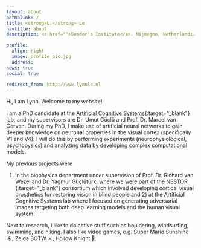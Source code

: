 ```yaml
---
layout: about
permalink: /
title: <strong>L.</strong> Le
navtitle: about
description: <a href="">Donder's Institute</a>. Nijmegen, Netherlands.

profile:
  align: right
  image: profile_pic.jpg
  address:
news: true
social: true

redirect_from: http://www.lynnle.nl
---
```


Hi, I am Lynn. Welcome to my website!

I am a PhD candidate at the [Artificial Cognitive Systems](https://artcogsys.com){:target="\_blank"} lab, and my supervisors are Dr. Umut Güçlü and Prof. Dr. Marcel van Gerven. During my PhD, I make use of artificial neural networks to gain deeper 
knowledge on neuronal properties in the visual cortex (specifically V1 and V4). I will do this by performing experiments (neurophysiological, psychopysics) and analyzing data by developing complex computational models. 

My previous projects were 
1) in the biophysics department under supervision of Prof. Dr. Richard van Wezel and Dr. Yagmur Güçlütürk, where we were part of the [NESTOR ](https://nestor-sight.com/){:target="\_blank"} consortium which involved developing cortical visual prosthetics for restoring vision in blind people
and 2) at the Artificial Cognitive Systems lab where I focused on generating adversarial images targeting both deep learning models and the human visual system. 

Next to research, I like to do active stuff such as bouldering, windsurfing, swimming, and hiking. I also like video games, e.g. Super Mario Sunshine ☀️, Zelda BOTW ⚔️, Hollow Knight 👻.

